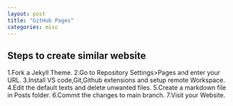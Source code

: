 ```yaml
---
layout: post
title: "GitHub Pages"
categories: misc
---
```


## Steps to create similar website


1.Fork a Jekyll Theme.
2.Go to Repository Settings>Pages and enter your URL.
3.Install VS code,Git,Github extensions and setup remote Workspace.
4.Edit the default texts and delete unwanted files.
5.Create a markdown file in Posts folder.
6.Commit the changes to main branch.
7.Visit your Website.


